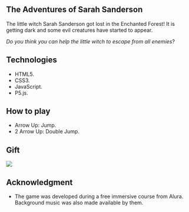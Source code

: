 ## The Adventures of Sarah Sanderson
The little witch Sarah Sanderson got lost in the Enchanted Forest! It is getting dark and
some evil creatures have started to appear.
 
_Do you think you can help the little witch to escape from all enemies_?

## Technologies
* HTML5.
* CSS3.
* JavaScript.
* P5.js.

## How to play
* Arrow Up: Jump.
* 2 Arrow Up: Double Jump.

## Gift
![](images/assets/TheAdventuresOfSarah.gif)

## Acknowledgment 
* The game was developed during a free immersive course from Alura.
 Background music was also made available by them.
